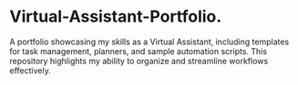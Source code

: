 # Virtual-Assistant-Portfolio.
A portfolio showcasing my skills as a Virtual Assistant, including templates for task management, planners, and sample automation scripts. This repository highlights my ability to organize and streamline workflows effectively.
